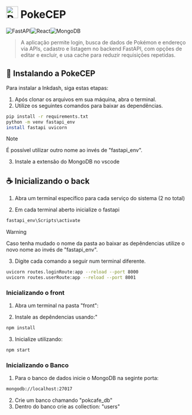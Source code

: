 # <img src="https://upload.wikimedia.org/wikipedia/commons/thumb/5/53/Pok%C3%A9_Ball_icon.svg/512px-Pok%C3%A9_Ball_icon.svg.png?20161023215848" width="32" height="32" alt="Pokebola"> PokeCEP 
![FastAPI](https://img.shields.io/badge/FastAPI-005571?style=for-the-badge&logo=fastapi)![React](https://img.shields.io/badge/react-%2320232a.svg?style=for-the-badge&logo=react&logoColor=%2361DAFB)![MongoDB](https://img.shields.io/badge/MongoDB-%234ea94b.svg?style=for-the-badge&logo=mongodb&logoColor=white)
> A aplicação permite login, busca de dados de Pokémon e endereço via APIs, cadastro e listagem no backend FastAPI, com opções de editar e excluir, e usa cache para reduzir requisições repetidas.

## 🚀 Instalando a PokeCEP

Para instalar a Inkdash, siga estas etapas:

1. Após clonar os arquivos em sua máquina, abra o terminal.
2. Utilize os seguintes comandos para baixar as dependências.

```bash
pip install -r requirements.txt
python -m venv fastapi_env
install fastapi uvicorn
```
> [!NOTE]
> É possível utilizar outro nome ao invés de "fastapi_env".

3. Instale a extensão do MongoDB no vscode

## ☕ Inicializando o back

1. Abra um terminal específico para cada serviço do sistema (2 no total)

2. Em cada terminal aberto inicialize o fastapi

```bash
fastapi_env\Scripts\activate
```
> [!WARNING]
> Caso tenha mudado o nome da pasta ao baixar as depêndencias utilize o novo nome ao invés de "fastapi_env".

3. Digite cada comando a seguir num terminal diferente.

```bash
uvicorn routes.loginRoute:app --reload --port 8000
uvicorn routes.userRoute:app --reload --port 8001

```

### Inicializando o front

1. Abra um terminal na pasta "front":

2. Instale as depêndencias usando:"

```bash
npm install
```

3. Inicialize utilizando:
```bash
npm start
```

### Inicializando o Banco

1. Para o banco de dados inicie o MongoDB na seginte porta:

```bash
mongodb://localhost:27017
```
2. Crie um banco chamando "pokcafe_db"
3. Dentro do banco crie as collection: "users"

